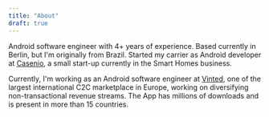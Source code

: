 ```yaml
---
title: "About"
draft: true
---
```


Android software engineer with 4+ years of experience. Based currently in Berlin, but I'm originally from Brazil.
Started my carrier as Android developer at [Casenio](https://casenio.eu/), a small start-up currently in the Smart Homes business.

Currently, I'm working as an Android software engineer at [Vinted](https://www.vinted.com/), one of the largest international C2C marketplace in Europe, working on diversifying non-transactional revenue streams. The App has millions of downloads and is present in more than 15 countries.    